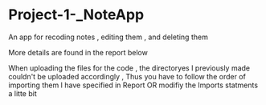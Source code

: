 # Project-1-_NoteApp
An app for recoding notes , editing them , and deleting them

More details are found in the report below

When uploading the files for the code , the directoryes I previously made couldn't be uploaded accordingly  , Thus you have to follow the order of importing them I have specified in Report OR modifiy the Imports statments a litte bit
